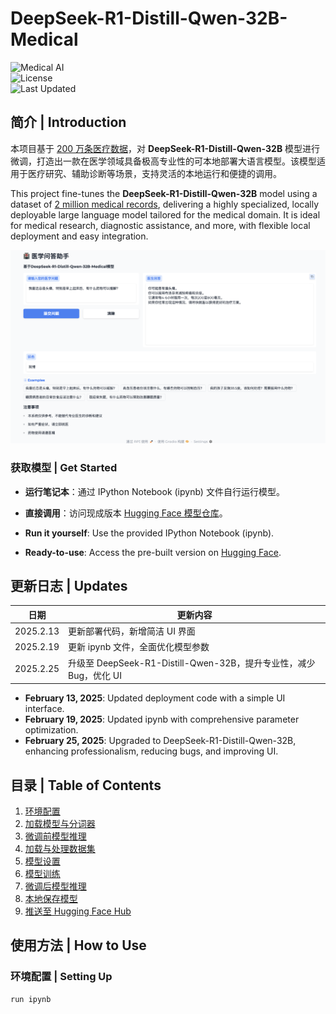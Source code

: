 # DeepSeek-R1-Distill-Qwen-32B-Medical

![Medical AI](https://img.shields.io/badge/AI-Medical-blue.svg)  
![License](https://img.shields.io/badge/License-MIT-green.svg)  
![Last Updated](https://img.shields.io/badge/Last%20Updated-February%2025,%202025-brightgreen.svg)

## 简介 | Introduction

本项目基于 [200 万条医疗数据](https://huggingface.co/datasets/shibing624/medical)，对 **DeepSeek-R1-Distill-Qwen-32B** 模型进行微调，打造出一款在医学领域具备极高专业性的可本地部署大语言模型。该模型适用于医疗研究、辅助诊断等场景，支持灵活的本地运行和便捷的调用。

This project fine-tunes the **DeepSeek-R1-Distill-Qwen-32B** model using a dataset of [2 million medical records](https://huggingface.co/datasets/shibing624/medical), delivering a highly specialized, locally deployable large language model tailored for the medical domain. It is ideal for medical research, diagnostic assistance, and more, with flexible local deployment and easy integration.

![ui](206811740469530_.pic.jpg)
### 获取模型 | Get Started
- **运行笔记本**：通过 IPython Notebook (ipynb) 文件自行运行模型。  
- **直接调用**：访问现成版本 [Hugging Face 模型仓库](https://huggingface.co/beita6969/DeepSeek-R1-Distill-Qwen-32B-Medical/tree/main)。  

- **Run it yourself**: Use the provided IPython Notebook (ipynb).  
- **Ready-to-use**: Access the pre-built version on [Hugging Face](https://huggingface.co/beita6969/DeepSeek-R1-Distill-Qwen-32B-Medical/tree/main).

## 更新日志 | Updates

| 日期          | 更新内容                                      |
|---------------|---------------------------------------------|
| 2025.2.13     | 更新部署代码，新增简洁 UI 界面                |
| 2025.2.19     | 更新 ipynb 文件，全面优化模型参数             |
| 2025.2.25     | 升级至 DeepSeek-R1-Distill-Qwen-32B，提升专业性，减少 Bug，优化 UI |

- **February 13, 2025**: Updated deployment code with a simple UI interface.  
- **February 19, 2025**: Updated ipynb with comprehensive parameter optimization.  
- **February 25, 2025**: Upgraded to DeepSeek-R1-Distill-Qwen-32B, enhancing professionalism, reducing bugs, and improving UI.

## 目录 | Table of Contents

1. [环境配置](#环境配置--setting-up)  
2. [加载模型与分词器](#加载模型与分词器--loading-the-model-and-tokenizer)  
3. [微调前模型推理](#微调前模型推理--model-inference-before-fine-tuning)  
4. [加载与处理数据集](#加载与处理数据集--loading-and-processing-the-dataset)  
5. [模型设置](#模型设置--setting-up-the-model)  
6. [模型训练](#模型训练--model-training)  
7. [微调后模型推理](#微调后模型推理--model-inference-after-fine-tuning)  
8. [本地保存模型](#本地保存模型--saving-the-model-locally)  
9. [推送至 Hugging Face Hub](#推送至-hugging-face-hub--pushing-the-model-to-hugging-face-hub)  

## 使用方法 | How to Use

### 环境配置 | Setting Up
```bash
run ipynb

